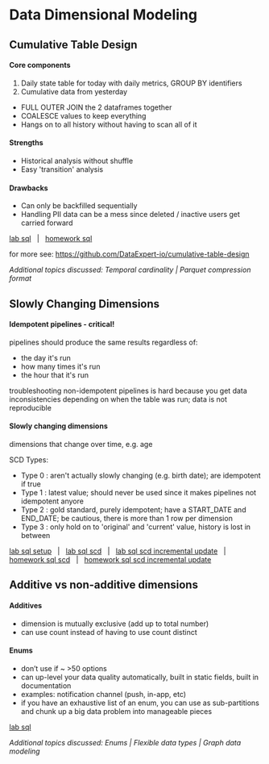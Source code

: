# Data Dimensional Modeling

## Cumulative Table Design

#### Core components
1. Daily state table for today with daily metrics, GROUP BY identifiers
2. Cumulative data from yesterday

* FULL OUTER JOIN the 2 dataframes together
* COALESCE values to keep everything
* Hangs on to all history without having to scan all of it

#### Strengths
* Historical analysis without shuffle
* Easy 'transition' analysis

#### Drawbacks
* Can only be backfilled sequentially
* Handling PII data can be a mess since deleted / inactive users get carried forward
  
[lab sql](https://github.com/memjoh/data-eng-bootcamp/blob/fdf8e0cc246970e9f6550c360ea0f5ce26141a87/week1/lab/lab1_cumulative_table_players.sql)  &nbsp; | &nbsp;  [homework sql](https://github.com/memjoh/data-eng-bootcamp/blob/fdf8e0cc246970e9f6550c360ea0f5ce26141a87/week1/homework/actors.sql)  

for more see: https://github.com/DataExpert-io/cumulative-table-design  

_Additional topics discussed: Temporal cardinality | Parquet compression format_  


## Slowly Changing Dimensions

#### Idempotent pipelines - critical!

pipelines should produce the same results regardless of:
* the day it's run
* how many times it's run
* the hour that it's run

troubleshooting non-idempotent pipelines is hard because you get data inconsistencies depending on when the table was run; data is not reproducible

#### Slowly changing dimensions

dimensions that change over time, e.g. age

SCD Types:
* Type 0 : aren't actually slowly changing (e.g. birth date); are idempotent if true
* Type 1 : latest value; should never be used since it makes pipelines not idempotent anyore
* Type 2 : gold standard, purely idempotent; have a START_DATE and END_DATE; be cautious, there is more than 1 row per dimension
* Type 3 : only hold on to 'original' and 'current' value, history is lost in between  

[lab sql setup](https://github.com/memjoh/data-eng-bootcamp/blob/main/week1/lab/lab2_cumulative_table_setup_players.sql)  &nbsp; | &nbsp;  [lab sql scd](https://github.com/memjoh/data-eng-bootcamp/blob/main/week1/lab/lab2_slowly_changing_dimension_players_scd.sql)  &nbsp; | &nbsp;  [lab sql scd incremental update](https://github.com/memjoh/data-eng-bootcamp/blob/main/week1/lab/lab2_slowly_changing_dimension_incremental_update_players_scd.sql)  &nbsp; | &nbsp;  [homework sql scd](https://github.com/memjoh/data-eng-bootcamp/blob/main/week1/homework/actors_history_scd.sql)  &nbsp; | &nbsp;  [homework sql scd incremental update](https://github.com/memjoh/data-eng-bootcamp/blob/fdf8e0cc246970e9f6550c360ea0f5ce26141a87/week1/homework/actors_history_scd_incremental.sql)  



## Additive vs non-additive dimensions

#### Additives
* dimension is mutually exclusive (add up to total number)
* can use count instead of having to use count distinct
  
#### Enums
* don’t use if ~ >50 options
* can up-level your data quality automatically, built in static fields, built in documentation
* examples: notification channel (push, in-app, etc)
* if you have an exhaustive list of an enum, you can use as sub-partitions and chunk up a big data problem into manageable pieces


[lab sql](https://github.com/memjoh/data-eng-bootcamp/blob/fdf8e0cc246970e9f6550c360ea0f5ce26141a87/week1/lab/lab3_enums_vertices_edges.sql) 

_Additional topics discussed: Enums | Flexible data types | Graph data modeling_

